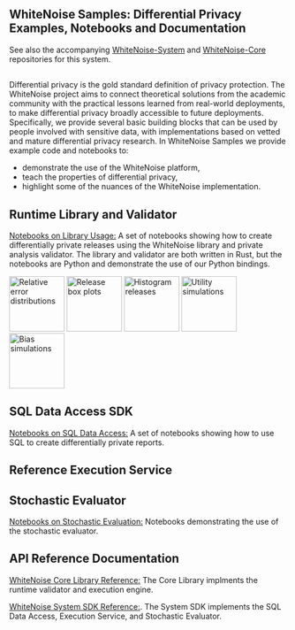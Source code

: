 <!---
<a href="https://www.linkedin.com/pulse/microsoft-harvards-institute-quantitative-social-science-john-kahan/"><img src="images/WhiteNoise Logo/SVG/Full_color.svg" align="left" height="65" vspace="8" hspace="18"></a>
--->
## WhiteNoise Samples: Differential Privacy Examples, Notebooks and Documentation
See also the accompanying [WhiteNoise-System](https://github.com/opendifferentialprivacy/whitenoise-system) and [WhiteNoise-Core](https://github.com/opendifferentialprivacy/whitenoise-core) repositories for this system.

##

Differential privacy is the gold standard definition of privacy protection.  The WhiteNoise project aims to connect theoretical solutions from the academic community with the practical lessons learned from real-world deployments, to make differential privacy broadly accessible to future deployments.  Specifically, we provide several basic building blocks that can be used by people involved with sensitive data, with implementations based on vetted and mature differential privacy research.  In WhiteNoise Samples we provide example code and notebooks to:
* demonstrate the use of the WhiteNoise platform, 
* teach the properties of differential privacy, 
* highlight some of the nuances of the WhiteNoise implementation.

## Runtime Library and Validator
[Notebooks on Library Usage:](https://github.com/opendifferentialprivacy/whitenoise-samples/tree/master/analysis) A set of notebooks showing how to create differentially private releases using the WhiteNoise library and private analysis validator.  The library and validator are both written in Rust, but the notebooks are Python and demonstrate the use of our Python bindings.

[<img src="images/figs/plugin_mean_comparison.png" alt="Relative error distributions" height="100">](https://github.com/opendifferentialprivacy/whitenoise-samples/tree/master/analysis)
[<img src="images/figs/example_size.png" alt="Release box plots" height="100">](https://github.com/opendifferentialprivacy/whitenoise-samples/tree/master/analysis)
[<img src="images/figs/example_education.png" alt="Histogram releases" height="100">](https://github.com/opendifferentialprivacy/whitenoise-samples/tree/master/analysis)
[<img src="images/figs/example_utility.png" alt="Utility simulations" height="100">](https://github.com/opendifferentialprivacy/whitenoise-samples/tree/master/analysis)
[<img src="images/figs/example_simulations.png" alt="Bias simulations" height="100">](https://github.com/opendifferentialprivacy/whitenoise-samples/tree/master/analysis)

## SQL Data Access SDK

[Notebooks on SQL Data Access:](https://github.com/opendifferentialprivacy/whitenoise-samples/tree/master/data) A set of notebooks showing how to use SQL to create differentially private reports.

## Reference Execution Service

## Stochastic Evaluator

[Notebooks on Stochastic Evaluation:](https://github.com/opendifferentialprivacy/whitenoise-samples/tree/master/evaluator) Notebooks demonstrating the use of the stochastic evaluator.

## API Reference Documentation

[WhiteNoise Core Library Reference:](https://opendifferentialprivacy.github.io/whitenoise-core/) The Core Library implments the runtime validator and execution engine.

[WhiteNoise System SDK Reference:](https://opendifferentialprivacy.github.io/whitenoise-samples/docs/api/system/). The System SDK implements the SQL Data Access, Execution Service, and Stochastic Evaluator.
